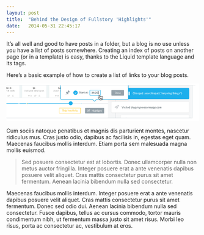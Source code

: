 ```yaml
---
layout: post
title:  "Behind the Design of Fullstory 'Highlights'"
date:   2014-05-31 22:45:17
---
```

It’s all well and good to have posts in a folder, but a blog is no use unless you have a list of posts somewhere. Creating an index of posts on another page (or in a template) is easy, thanks to the Liquid template language and its tags. 
	
Here’s a basic example of how to create a list of links to your blog posts.

![FullStory Highlights](/assets/highlights.png)	

Cum sociis natoque penatibus et magnis dis parturient montes, nascetur ridiculus mus. Cras justo odio, dapibus ac facilisis in, egestas eget quam. Maecenas faucibus mollis interdum. Etiam porta sem malesuada magna mollis euismod.

> Sed posuere consectetur est at lobortis. Donec ullamcorper nulla non metus auctor fringilla. Integer posuere erat a ante venenatis dapibus posuere velit aliquet. Cras mattis consectetur purus sit amet fermentum. Aenean lacinia bibendum nulla sed consectetur.

Maecenas faucibus mollis interdum. Integer posuere erat a ante venenatis dapibus posuere velit aliquet. Cras mattis consectetur purus sit amet fermentum. Donec sed odio dui. Aenean lacinia bibendum nulla sed consectetur. Fusce dapibus, tellus ac cursus commodo, tortor mauris condimentum nibh, ut fermentum massa justo sit amet risus. Morbi leo risus, porta ac consectetur ac, vestibulum at eros.